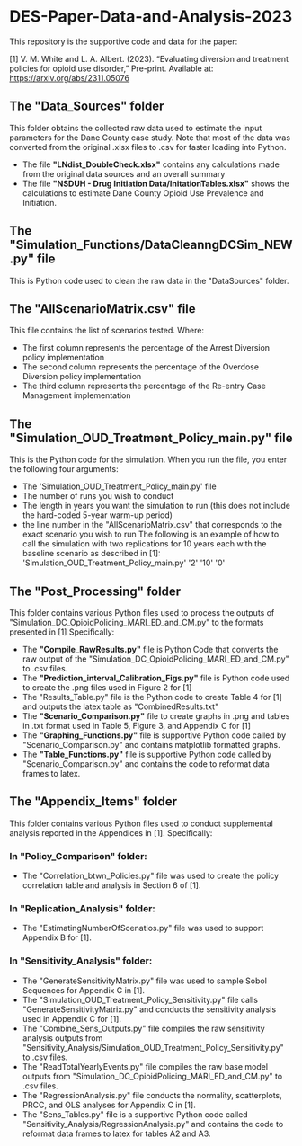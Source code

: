 # DES-Paper-Data-and-Analysis-2023

This repository is the supportive code and data for the paper:

[1] V. M. White and L. A. Albert. (2023). “Evaluating diversion and treatment policies for opioid use disorder,” Pre-print. Available at: https://arxiv.org/abs/2311.05076 

## The "Data_Sources" folder
This folder obtains the collected raw data used to estimate the input parameters for the Dane County case study. Note that most of the data was converted from the original .xlsx files to .csv for faster loading into Python. 
- The file **"LNdist_DoubleCheck.xlsx"** contains any calculations made from the original data sources and an overall summary
- The file **"NSDUH - Drug Initiation Data/InitationTables.xlsx"** shows the calculations to estimate Dane County Opioid Use Prevalence and Initiation.

## The "Simulation_Functions/DataCleanngDCSim_NEW.py" file
This is Python code used to clean the raw data in the "DataSources" folder.

## The "AllScenarioMatrix.csv" file
This file contains the list of scenarios tested. Where:
- The first column represents the percentage of the Arrest Diversion policy implementation 
- The second column represents the percentage of the Overdose Diversion policy implementation
- The third column represents the percentage of the Re-entry Case Management implementation

## The "Simulation_OUD_Treatment_Policy_main.py" file
This is the Python code for the simulation. When you run the file, you enter the following four arguments:
- The 'Simulation_OUD_Treatment_Policy_main.py' file
- The number of runs you wish to conduct
- The length in years you want the simulation to run (this does not include the hard-coded 5-year warm-up period)
- the line number in the "AllScenarioMatrix.csv" that corresponds to the exact scenario you wish to run
The following is an example of how to call the simulation with two replications for 10 years each with the baseline scenario as described in [1]:
  <cwd> 'Simulation_OUD_Treatment_Policy_main.py' '2' '10' '0' 
  
## The "Post_Processing" folder
This folder contains various Python files used to process the outputs of "Simulation_DC_OpioidPolicing_MARI_ED_and_CM.py" to the formats presented in [1] Specifically: 
- The **"Compile_RawResults.py"** file is Python Code that converts the raw output of the "Simulation_DC_OpioidPolicing_MARI_ED_and_CM.py" to .csv files.
- The **"Prediction_interval_Calibration_Figs.py"** file is Python code used to create the .png files used in Figure 2 for [1]
- The "Results_Table.py" file is the Python code to create Table 4 for [1] and outputs the latex table as "CombinedResults.txt"
- The **"Scenario_Comparison.py"** file to create graphs in .png and tables in .txt format used in Table 5, Figure 3, and Appendix C for [1]
- The **"Graphing_Functions.py"** file is supportive Python code called by "Scenario_Comparison.py" and contains matplotlib formatted graphs.
- The **"Table_Functions.py"** file is supportive Python code called by "Scenario_Comparison.py" and contains the code to reformat data frames to latex.

## The "Appendix_Items" folder
This folder contains various Python files used to conduct supplemental analysis reported in the Appendices in [1]. Specifically: 
### In "Policy_Comparison" folder:
- The "Correlation_btwn_Policies.py" file was used to create the policy correlation table and analysis in Section 6 of [1].
### In "Replication_Analysis" folder:
- The "EstimatingNumberOfScenatios.py" file was used to support Appendix B for [1].
### In "Sensitivity_Analysis" folder:
- The "GenerateSensitivityMatrix.py" file was used to sample Sobol Sequences for Appendix C in [1].
- The "Simulation_OUD_Treatment_Policy_Sensitivity.py" file calls "GenerateSensitivityMatrix.py" and conducts the sensitivity analysis used in Appendix C for [1].
- The "Combine_Sens_Outputs.py" file compiles the raw sensitivity analysis outputs from "Sensitivity_Analysis/Simulation_OUD_Treatment_Policy_Sensitivity.py" to .csv files.
- The "ReadTotalYearlyEvents.py" file compiles the raw base model outputs from "Simulation_DC_OpioidPolicing_MARI_ED_and_CM.py" to .csv files.
- The "RegressionAnalysis.py" file conducts the normality, scatterplots, PRCC, and OLS analyses for Appendix C in [1].
- The "Sens_Tables.py" file is a supportive Python code called "Sensitivity_Analysis/RegressionAnalysis.py" and contains the code to reformat data frames to latex for tables A2 and A3.


